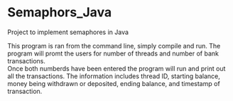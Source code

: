 # Semaphors_Java
Project to implement semaphores in Java

This program is ran from the command line, simply compile and run.  The program will promt the users for number of threads and number of bank transactions.  
Once both numberds have been entered the program will run and print out all the transactions.  The information includes thread ID, starting balance, money being withdrawn
or deposited, ending balance, and timestamp of transaction.  
